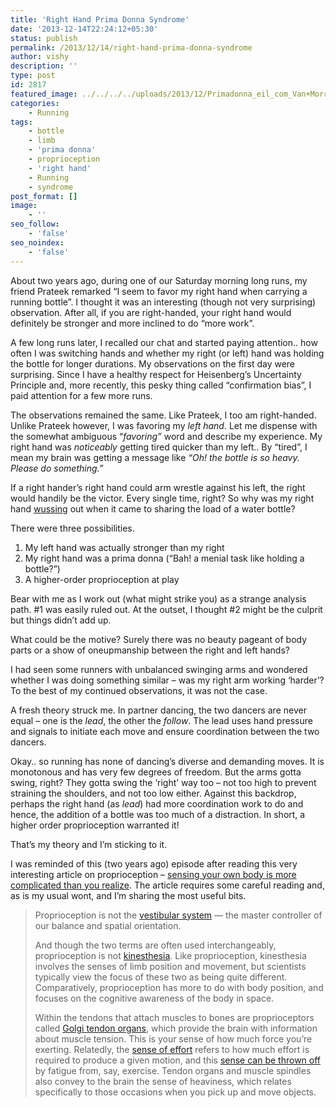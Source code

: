 ```yaml
---
title: 'Right Hand Prima Donna Syndrome'
date: '2013-12-14T22:24:12+05:30'
status: publish
permalink: /2013/12/14/right-hand-prima-donna-syndrome
author: vishy
description: ''
type: post
id: 2817
featured_image: ../../../../uploads/2013/12/Primadonna_eil_com_Van+Morrison+-+No+Prima+Donna+-+The+Songs+Of+Van+Morrison+-+CD+ALBUM-542819.jpg
categories: 
    - Running
tags:
    - bottle
    - limb
    - 'prima donna'
    - proprioception
    - 'right hand'
    - Running
    - syndrome
post_format: []
image:
    - ''
seo_follow:
    - 'false'
seo_noindex:
    - 'false'
---
```


About two years ago, during one of our Saturday morning long runs, my friend Prateek remarked “I seem to favor my right hand when carrying a running bottle”. I thought it was an interesting (though not very surprising) observation. After all, if you are right-handed, your right hand would definitely be stronger and more inclined to do “more work”.

A few long runs later, I recalled our chat and started paying attention.. how often I was switching hands and whether my right (or left) hand was holding the bottle for longer durations. My observations on the first day were surprising. Since I have a healthy respect for Heisenberg’s Uncertainty Principle and, more recently, this pesky thing called “confirmation bias”, I paid attention for a few more runs.

The observations remained the same. Like Prateek, I too am right-handed. Unlike Prateek however, I was favoring my *left hand*. Let me dispense with the somewhat ambiguous “*favoring”* word and describe my experience. My right hand was *noticeably* getting tired quicker than my left.. By “tired”, I mean my brain was getting a message like *“Oh! the bottle is so heavy. Please do something.”*

If a right hander’s right hand could arm wrestle against his left, the right would handily be the victor. Every single time, right? So why was my right hand [wussing](http://www.thefreedictionary.com/wusses) out when it came to sharing the load of a water bottle?

There were three possibilities.

1. My left hand was actually stronger than my right
2. My right hand was a prima donna (“Bah! a menial task like holding a bottle?”)
3. A higher-order proprioception at play

Bear with me as I work out (what might strike you) as a strange analysis path. #1 was easily ruled out. At the outset, I thought #2 might be the culprit but things didn’t add up.

What could be the motive? Surely there was no beauty pageant of body parts or a show of oneupmanship between the right and left hands?

I had seen some runners with unbalanced swinging arms and wondered whether I was doing something similar – was my right arm working ‘harder’? To the best of my continued observations, it was not the case.

A fresh theory struck me. In partner dancing, the two dancers are never equal – one is the *lead*, the other the *follow*. The lead uses hand pressure and signals to initiate each move and ensure coordination between the two dancers.

Okay.. so running has none of dancing’s diverse and demanding moves. It is monotonous and has very few degrees of freedom. But the arms gotta swing, right? They gotta swing the ‘right’ way too – not too high to prevent straining the shoulders, and not too low either. Against this backdrop, perhaps the right hand (as *lead*) had more coordination work to do and hence, the addition of a bottle was too much of a distraction. In short, a higher order proprioception warranted it!

That’s my theory and I’m sticking to it.

I was reminded of this (two years ago) episode after reading this very interesting article on proprioception – [sensing your own body is more complicated than you realize](http://io9.com/sensing-your-own-body-is-more-complicated-than-you-real-1473461740). The article requires some careful reading and, as is my usual wont, and I’m sharing the most useful bits.

> Proprioception is not the [vestibular system](http://www.sciencedirect.com/science/article/pii/S0960982205008377) — the master controller of our balance and spatial orientation.
> 
> And though the two terms are often used interchangeably, proprioception is not [kinesthesia](http://jp.physoc.org/content/587/17/4139.full). Like proprioception, kinesthesia involves the senses of limb position and movement, but scientists typically view the focus of these two as being quite different. Comparatively, proprioception has more to do with body position, and focuses on the cognitive awareness of the body in space.
> 
> Within the tendons that attach muscles to bones are proprioceptors called [Golgi tendon organs](http://www.ncbi.nlm.nih.gov/pubmed/1626033), which provide the brain with information about muscle tension. This is your sense of how much force you’re exerting. Relatedly, the [sense of effort](http://www.ncbi.nlm.nih.gov/pmc/articles/PMC1464181/) refers to how much effort is required to produce a given motion, and this [sense can be thrown off](http://www.ncbi.nlm.nih.gov/pubmed/20584757) by fatigue from, say, exercise. Tendon organs and muscle spindles also convey to the brain the sense of heaviness, which relates specifically to those occasions when you pick up and move objects.

